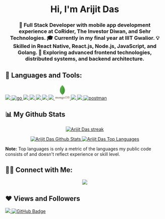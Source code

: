 <h1 align="center">Hi, I'm Arijit Das</h1>
<h3 align="center">🌟 Full Stack Developer with mobile app development experience at CoRider, The Investor Diwan, and Sehr Technologies. 🎓 Currently in my final year at IIIT Gwalior. 💡 Skilled in React Native, React.js, Node.js, JavaScript, and Golang. 🌱 Exploring advanced frontend technologies, distributed systems, and backend architecture.</h3>

## 🚀 Languages and Tools:
<p align="left"> 
  <a href="https://developer.mozilla.org/en-US/docs/Web/JavaScript" target="_blank"> <img src="https://img.icons8.com/color/48/000000/javascript.png"/> </a> 
  <a href="https://golang.org" target="_blank"> <img src="https://upload.wikimedia.org/wikipedia/commons/thumb/0/05/Go_Logo_Blue.svg/1200px-Go_Logo_Blue.svg.png" alt="go" width="40" height="40"/> </a>
  <a href="https://www.w3schools.com/cpp/" target="_blank"> <img src="https://img.icons8.com/ios-filled/50/fa314a/c-plus-plus-logo.png"/> </a>
  <a href="https://git-scm.com/" target="_blank"> <img src="https://img.icons8.com/color/48/000000/git.png"/> </a> 
  <a href="https://reactjs.org/" target="_blank"> <img src="https://img.icons8.com/color/48/000000/react-native.png"/> </a>
  <a href="https://redux.js.org" target="_blank"> <img src="https://img.icons8.com/color/48/000000/redux.png"/> </a>
  <a href="https://nodejs.org" target="_blank"> <img src="https://img.icons8.com/color/48/000000/nodejs.png"/> </a>
  <a href="https://www.mongodb.com/" target="_blank"> <img src="https://raw.githubusercontent.com/devicons/devicon/master/icons/mongodb/mongodb-original-wordmark.svg" alt="mongodb" width="48" height="48"/> </a> 
  <a href="https://www.w3schools.com/css/" target="_blank"> <img src="https://img.icons8.com/color/48/000000/css3.png"/> </a> 
  <a href="https://getbootstrap.com" target="_blank"> <img src="https://img.icons8.com/color/48/000000/bootstrap.png"/> </a>
  <a href="https://postman.com" target="_blank"> <img src="https://www.vectorlogo.zone/logos/getpostman/getpostman-icon.svg" alt="postman" width="45" height="45"/> </a>  
</p>

## 📊 My Github Stats
<p align="center">
  <a href="https://github.com/arijitdas13105/github-readme-streak-stats">
    <img title="🔥 Get streak stats for your profile at git.io/streak-stats" alt="Arijit Das streak" src="https://github-readme-streak-stats.herokuapp.com/?user=arijitdas13105&theme=black-ice&hide_border=true&stroke=0000&background=060A0CD0"/>
  </a>
</p>

<p align="center">
  <a href="https://github.com/arijitdas13105/github-readme-stats">
    <img alt="Arijit Das Github Stats" src="https://github-readme-stats.vercel.app/api?username=arijitdas13105&show_icons=true&count_private=true&theme=react&hide_border=true&bg_color=0D1117" />
  </a>
  <a href="https://github.com/arijitdas13105/github-readme-stats">
    <img alt="Arijit Das Top Languages" src="https://github-readme-stats.vercel.app/api/top-langs/?username=arijitdas13105&langs_count=8&count_private=true&layout=compact&theme=react&hide_border=true&bg_color=0D1117" />
  </a>
</p>

<b>Note:</b> Top languages is only a metric of the languages my public code consists of and doesn't reflect experience or skill level.

## 🙋‍♂️ Connect with Me:
<p align="center">
  <a href="https://www.linkedin.com/in/arijit-das-861753191/"><img src="https://img.icons8.com/fluent/48/000000/linkedin.png"/></a>
  <!-- Add more links if needed -->
</p>

## ❤ Views and Followers
<a href="https://github.com/arijitdas13105/github-profile-views-counter">
  <img src="https://komarev.com/ghpvc/?username=arijitdas13105">
</a>
<a href="https://github.com/arijitdas13105?tab=followers">
  <img src="https://img.shields.io/github/followers/arijitdas13105?label=Followers&style=social" alt="GitHub Badge">
</a>
